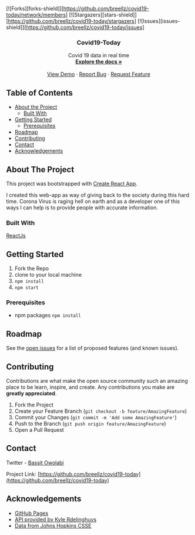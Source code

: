 
[![Forks][forks-shield]][https://github.com/breellz/covid19-today/network/members]
[![Stargazers][stars-shield]][https://github.com/breellz/covid19-today/stargazers]
[![Issues][issues-shield]][https://github.com/breellz/covid19-today/issues]



<h3 align="center">Covid19-Today</h3>
<p align="center">
    Covid 19 data in real time
    <br />
    <a href="https://github.com/breellz/covid19-today"><strong>Explore the docs »</strong></a>
    <br />
    <br />
    <a href="https://breellz.github.io/covid19-today/">View Demo</a>
    ·
    <a href="https://github.com/breellz/covid19-today/issues">Report Bug</a>
    ·
    <a href="https://github.com/breellz/covid19-today/issues">Request Feature</a>
  </p>
</p>

<!-- TABLE OF CONTENTS -->
## Table of Contents

* [About the Project](#about-the-project)
  * [Built With](#built-with)
* [Getting Started](#getting-started)
  * [Prerequisites](#prerequisites)
* [Roadmap](#roadmap)
* [Contributing](#contributing)
* [Contact](#contact)
* [Acknowledgements](#acknowledgements)

<!-- ABOUT THE PROJECT -->
## About The Project

This project was bootstrapped with [Create React App](https://github.com/facebook/create-react-app).

I created this web-app as  way of giving back to the society during this hard time. Corona Virus is raging hell on earth and as a developer one of this ways I can help is to provide people with accurate information.

### Built With
[ReactJs](https://reactjs.org)

<!-- GETTING STARTED -->
## Getting Started

1. Fork the Repo
2. clone to your local machine
3. ```npm install```
4. ```npm start```

### Prerequisites

* npm packages
```npm install```

<!-- ROADMAP -->
## Roadmap

See the [open issues](https://github.com/othneildrew/Best-README-Template/issues) for a list of proposed features (and known issues).


<!-- CONTRIBUTING -->
## Contributing

Contributions are what make the open source community such an amazing place to be learn, inspire, and create. Any contributions you make are **greatly appreciated**.

1. Fork the Project
2. Create your Feature Branch (`git checkout -b feature/AmazingFeature`)
3. Commit your Changes (`git commit -m 'Add some AmazingFeature'`)
4. Push to the Branch (`git push origin feature/AmazingFeature`)
5. Open a Pull Request

<!-- CONTACT -->
## Contact

Twitter - [Bassit Owolabi](https://twitter.com/breellz)

Project Link: [https://github.com/breellz/covid19-today](https://github.com/breellz/covid19-today)


<!-- ACKNOWLEDGEMENTS -->
## Acknowledgements

* [GitHub Pages](https://pages.github.com)
* [API provided by Kyle Rdelinghuys](https://twitter.com/ksredelinghuys)
* [Data from Johns Hopkins CSSE](https://github.com/CSSEGISandData/COVID-19)
